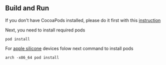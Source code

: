 ## Build and Run
If you don't have CocoaPods installed, please do it first with this [instruction](https://cocoapods.org)

Next, you need to install required pods

```
pod install
```

For [apple silicone](https://ru.wikipedia.org/wiki/Apple_Silicon) devices folow next command to install pods

```
arch -x86_64 pod install
```
